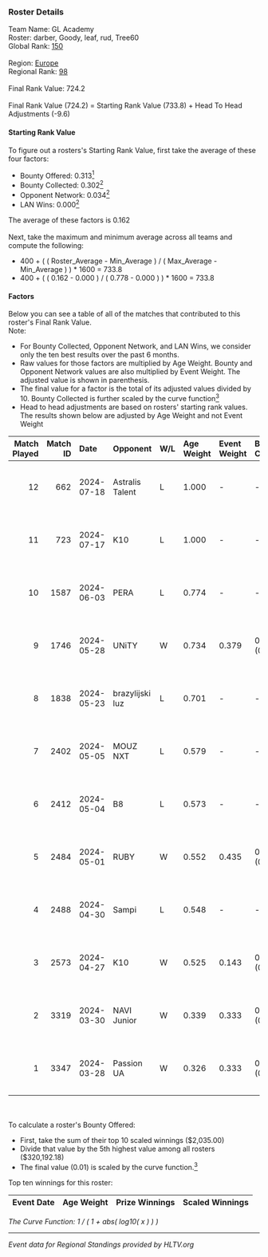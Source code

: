 ### Roster Details<br />
Team Name: GL Academy<br />
Roster: darber, Goody, leaf, rud, Tree60<br />
Global Rank: [150](../standings_global.md)<br />
<br />
Region: [Europe]( ../standings_europe.md)<br />
Regional Rank: [98]( ../standings_europe.md)<br />
<br />
Final Rank Value:  724.2<br />
<br />
Final Rank Value (724.2) = Starting Rank Value (733.8) + Head To Head Adjustments (-9.6)<br />

#### Starting Rank Value<br />
To figure out a rosters's Starting Rank Value, first take the average of these four factors:<br />
- Bounty Offered: 0.313[<sup>1</sup>](#table2)
- Bounty Collected: 0.302[<sup>2</sup>](#table1)
- Opponent Network: 0.034[<sup>2</sup>](#table1)
- LAN Wins: 0.000[<sup>2</sup>](#table1)

The average of these factors is 0.162<br />
<br />
Next, take the maximum and minimum average across all teams and compute the following:<br />
- 400 + ( ( Roster_Average - Min_Average ) / ( Max_Average - Min_Average ) ) * 1600 = 733.8
- 400 + ( ( 0.162 - 0.000 ) / ( 0.778 - 0.000 ) ) * 1600 = 733.8


#### Factors<br />
Below you can see a table of all of the matches that contributed to this roster's Final Rank Value.<br />
Note:<br />

- For Bounty Collected, Opponent Network, and LAN Wins, we consider only the ten best results over the past 6 months.
- Raw values for those factors are multiplied by Age Weight. Bounty and Opponent Network values are also multiplied by Event Weight. The adjusted value is shown in parenthesis.
- The final value for a factor is the total of its adjusted values divided by 10. Bounty Collected is further scaled by the curve function[<sup>3</sup>](#curveFunction)
- Head to head adjustments are based on rosters' starting rank values. The results shown below are adjusted by Age Weight and not Event Weight
<span id="table1"></span><br />


| Match Played | Match ID | Date       | Opponent        | W/L | Age Weight | Event Weight | Bounty Collected | Opponent Network | LAN Wins  | H2H Adj. | Roster                           |
| -: | -: | :- | :- | :- | :- | :- | :- | :- | :- | -: | :- |
|           12 |      662 | 2024-07-18 | Astralis Talent | L   | 1.000      | -            | -                | -                | -         |   -16.29 | darber, Goody, leaf, rud, Tree60 |
|           11 |      723 | 2024-07-17 | K10             | L   | 1.000      | -            | -                | -                | -         |   -17.55 | darber, Goody, leaf, rud, Tree60 |
|           10 |     1587 | 2024-06-03 | PERA            | L   | 0.774      | -            | -                | -                | -         |    -6.41 | darber, Goody, leaf, rud, Tree60 |
|            9 |     1746 | 2024-05-28 | UNiTY           | W   | 0.734      | 0.379        | 0.024 (0.007)    | 0.331 (0.092)    | 0 (0.000) |    17.03 | darber, Goody, leaf, rud, Tree60 |
|            8 |     1838 | 2024-05-23 | brazylijski luz | L   | 0.701      | -            | -                | -                | -         |    -8.65 | darber, Goody, leaf, rud, Tree60 |
|            7 |     2402 | 2024-05-05 | MOUZ NXT        | L   | 0.579      | -            | -                | -                | -         |    -3.29 | darber, Goody, leaf, rud, shadiy |
|            6 |     2412 | 2024-05-04 | B8              | L   | 0.573      | -            | -                | -                | -         |    -3.04 | darber, Goody, leaf, rud, shadiy |
|            5 |     2484 | 2024-05-01 | RUBY            | W   | 0.552      | 0.435        | 0.095 (0.023)    | 0.479 (0.115)    | 0 (0.000) |    12.73 | darber, Goody, leaf, rud, shadiy |
|            4 |     2488 | 2024-04-30 | Sampi           | L   | 0.548      | -            | -                | -                | -         |    -4.90 | darber, Goody, leaf, rud, sSen   |
|            3 |     2573 | 2024-04-27 | K10             | W   | 0.525      | 0.143        | 0.008 (0.001)    | 0.129 (0.010)    | 0 (0.000) |     6.85 | darber, Goody, leaf, rud, sSen   |
|            2 |     3319 | 2024-03-30 | NAVI Junior     | W   | 0.339      | 0.333        | 0.003 (0.000)    | 0.115 (0.013)    | 0 (0.000) |     5.03 | darber, Goody, leaf, nestee, rud |
|            1 |     3347 | 2024-03-28 | Passion UA      | W   | 0.326      | 0.333        | 0.173 (0.019)    | 1.000 (0.109)    | 0 (0.000) |     8.90 | darber, Goody, leaf, nestee, rud |

<br />
<span id="table2"></span><br />
To calculate a roster's Bounty Offered:<br />

- First, take the sum of their top 10 scaled winnings ($2,035.00)
- Divide that value by the 5th highest value among all rosters ($320,192.18)
- The final value (0.01) is scaled by the curve function.[<sup>3</sup>](#curveFunction)

Top ten winnings for this roster:<br />

| Event Date | Age Weight | Prize Winnings | Scaled Winnings |
| :- | -: | :- | :- |


<span id="curveFunction"></span>_The Curve Function: 1 / ( 1 + abs( log10( x ) ) )_<br />

---
_Event data for Regional Standings provided by HLTV.org_<br />
